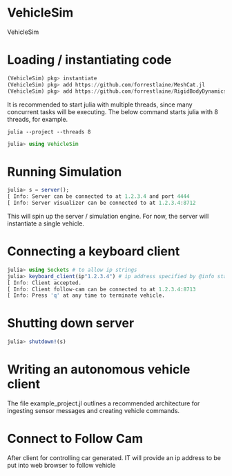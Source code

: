 # VehicleSim
VehicleSim

# Loading / instantiating code

```julia
(VehicleSim) pkg> instantiate
(VehicleSim) pkg> add https://github.com/forrestlaine/MeshCat.jl
(VehicleSim) pkg> add https://github.com/forrestlaine/RigidBodyDynamics.jl
```

It is recommended to start julia with multiple threads, since many concurrent tasks will be executing. The below command starts julia with 8 threads, for example. 

```
julia --project --threads 8
```

```julia
julia> using VehicleSim
```

# Running Simulation

```julia
julia> s = server();
[ Info: Server can be connected to at 1.2.3.4 and port 4444
[ Info: Server visualizer can be connected to at 1.2.3.4:8712
```

This will spin up the server / simulation engine. For now, the server will instantiate a single vehicle. 

# Connecting a keyboard client

```julia
julia> using Sockets # to allow ip strings
julia> keyboard_client(ip"1.2.3.4") # ip address specified by @info statement when starting server
[ Info: Client accepted.
[ Info: Client follow-cam can be connected to at 1.2.3.4:8713
[ Info: Press 'q' at any time to terminate vehicle.
```

# Shutting down server
```julia
julia> shutdown!(s)
```

# Writing an autonomous vehicle client

The file example_project.jl outlines a recommended architecture for ingesting sensor messages and creating vehicle commands.



# Connect to Follow Cam

After client for controlling car generated. IT will provide an ip address to be put into web browser to follow vehicle 
